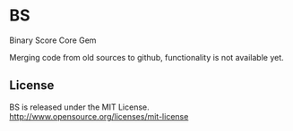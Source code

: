 BS
==

Binary Score Core Gem


Merging code from old sources to github, functionality is not available yet.

## License

BS is released under the MIT License. http://www.opensource.org/licenses/mit-license

